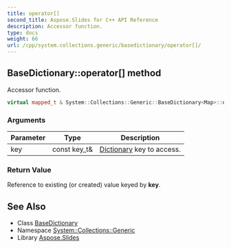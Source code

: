 ```yaml
---
title: operator[]
second_title: Aspose.Slides for C++ API Reference
description: Accessor function.
type: docs
weight: 66
url: /cpp/system.collections.generic/basedictionary/operator[]/
---
```

## BaseDictionary::operator[] method


Accessor function.

```cpp
virtual mapped_t & System::Collections::Generic::BaseDictionary<Map>::operator[](const key_t &key)
```


### Arguments

| Parameter | Type | Description |
| --- | --- | --- |
| key | const key_t\& | [Dictionary](../../dictionary/) key to access. |

### Return Value

Reference to existing (or created) value keyed by **key**.

## See Also

* Class [BaseDictionary](../)
* Namespace [System::Collections::Generic](../../)
* Library [Aspose.Slides](../../../)
